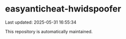 # easyanticheat-hwidspoofer

Last updated: 2025-05-31 16:55:34

This repository is automatically maintained.
